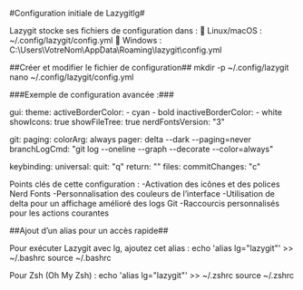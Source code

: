 #Configuration initiale de Lazygitlg#

Lazygit stocke ses fichiers de configuration dans :
 📂 Linux/macOS : ~/.config/lazygit/config.yml
 📂 Windows : C:\Users\VotreNom\AppData\Roaming\lazygit\config.yml

 ##Créer et modifier le fichier de configuration##
mkdir -p ~/.config/lazygit
nano ~/.config/lazygit/config.yml


###Exemple de configuration avancée :###

gui:
  theme:
    activeBorderColor:
      - cyan
      - bold
    inactiveBorderColor:
      - white
  showIcons: true
  showFileTree: true
  nerdFontsVersion: "3"
  
git:
  paging:
    colorArg: always
    pager: delta --dark --paging=never
  branchLogCmd: "git log --oneline --graph --decorate --color=always"

keybinding:
  universal:
    quit: "q"
    return: "<esc>"
  files:
    commitChanges: "c"

Points clés de cette configuration :
 -Activation des icônes et des polices Nerd Fonts
 -Personnalisation des couleurs de l’interface
 -Utilisation de delta pour un affichage amélioré des logs Git
 -Raccourcis personnalisés pour les actions courantes

##Ajout d’un alias pour un accès rapide##

Pour exécuter Lazygit avec lg, ajoutez cet alias :
echo 'alias lg="lazygit"' >> ~/.bashrc
source ~/.bashrc

Pour Zsh (Oh My Zsh) :
echo 'alias lg="lazygit"' >> ~/.zshrc
source ~/.zshrc

